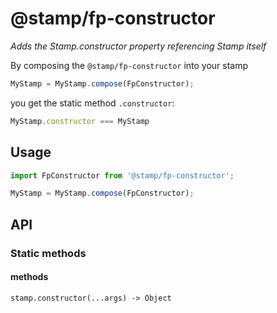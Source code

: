 # @stamp/fp-constructor

_Adds the Stamp.constructor property referencing Stamp itself_

By composing the `@stamp/fp-constructor` into your stamp
```js
MyStamp = MyStamp.compose(FpConstructor);
```
you get the static method `.constructor`:
```js
MyStamp.constructor === MyStamp
```

## Usage

```js
import FpConstructor from '@stamp/fp-constructor';

MyStamp = MyStamp.compose(FpConstructor);
```

## API

### Static methods

#### methods
`stamp.constructor(...args) -> Object`
